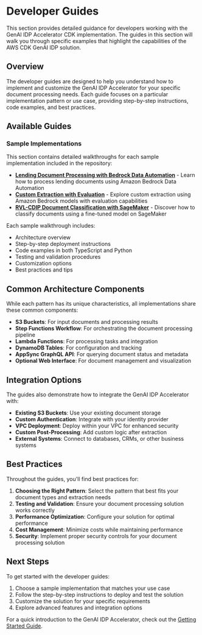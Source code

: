 # Developer Guides

This section provides detailed guidance for developers working with the GenAI IDP Accelerator CDK implementation. The guides in this section will walk you through specific examples that highlight the capabilities of the AWS CDK GenAI IDP solution.

## Overview

The developer guides are designed to help you understand how to implement and customize the GenAI IDP Accelerator for your specific document processing needs. Each guide focuses on a particular implementation pattern or use case, providing step-by-step instructions, code examples, and best practices.

## Available Guides

### Sample Implementations

This section contains detailed walkthroughs for each sample implementation included in the repository:

- **[Lending Document Processing with Bedrock Data Automation](sample-bda-lending.md)** - Learn how to process lending documents using Amazon Bedrock Data Automation
- **[Custom Extraction with Evaluation](sample-bedrock-llm-evaluation.md)** - Explore custom extraction using Amazon Bedrock models with evaluation capabilities
- **[RVL-CDIP Document Classification with SageMaker](sample-sagemaker-udop-rvl-cdip.md)** - Discover how to classify documents using a fine-tuned model on SageMaker

Each sample walkthrough includes:

- Architecture overview
- Step-by-step deployment instructions
- Code examples in both TypeScript and Python
- Testing and validation procedures
- Customization options
- Best practices and tips

## Common Architecture Components

While each pattern has its unique characteristics, all implementations share these common components:

- **S3 Buckets**: For input documents and processing results
- **Step Functions Workflow**: For orchestrating the document processing pipeline
- **Lambda Functions**: For processing tasks and integration
- **DynamoDB Tables**: For configuration and tracking
- **AppSync GraphQL API**: For querying document status and metadata
- **Optional Web Interface**: For document management and visualization

## Integration Options

The guides also demonstrate how to integrate the GenAI IDP Accelerator with:

- **Existing S3 Buckets**: Use your existing document storage
- **Custom Authentication**: Integrate with your identity provider
- **VPC Deployment**: Deploy within your VPC for enhanced security
- **Custom Post-Processing**: Add custom logic after extraction
- **External Systems**: Connect to databases, CRMs, or other business systems

## Best Practices

Throughout the guides, you'll find best practices for:

1. **Choosing the Right Pattern**: Select the pattern that best fits your document types and extraction needs
2. **Testing and Validation**: Ensure your document processing solution works correctly
3. **Performance Optimization**: Configure your solution for optimal performance
4. **Cost Management**: Minimize costs while maintaining performance
5. **Security**: Implement proper security controls for your document processing solution

## Next Steps

To get started with the developer guides:

1. Choose a sample implementation that matches your use case
2. Follow the step-by-step instructions to deploy and test the solution
3. Customize the solution for your specific requirements
4. Explore advanced features and integration options

For a quick introduction to the GenAI IDP Accelerator, check out the [Getting Started Guide](../getting-started/index.md).
